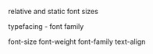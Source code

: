 relative and static font sizes

typefacing - font family

font-size
font-weight
font-family
text-align
